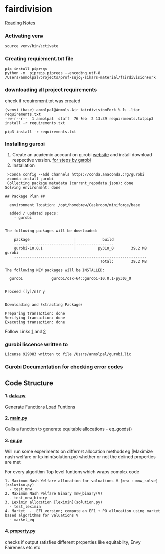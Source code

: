 # fairdivision
[Reading](https://cs.binghamton.edu/~sikdar/papers/FSVX19equitable.pdf)
[Notes](https://www.notion.so/Equitable-allocations-4009ba1acc7f4b89ae57ff7d93d733a6)

### Activating venv
```
source venv/bin/activate
```

### Creating requiement.txt file
```
pip install pipreqs
python -m  pipreqs.pipreqs --encoding utf-8  /Users/anmolpal/projects/prof-sujoy-sikars-material/fairdivisionFork
```

### downloading all project requirements
check if requirement.txt was created
```
(venv) (base) anmolpal@Anmols-Air fairdivisionFork % ls -ltar requirements.txt 
-rw-r--r--  1 anmolpal  staff  76 Feb  2 13:39 requirements.txtpip3 install -r requirements.txt
```

```
pip3 install -r requirements.txt
```

### Installing gurobi
1. Create an academic account on gurobi [website](https://www.gurobi.com/downloads/gurobi-software/) and install download respective version. [for steps by gurobi](https://www.gurobi.com/features/academic-named-user-license/)
2. Installation
```
 >conda config --add channels https://conda.anaconda.org/gurobi
 >conda install gurobi
 Collecting package metadata (current_repodata.json): done
Solving environment: done

## Package Plan ##

  environment location: /opt/homebrew/Caskroom/miniforge/base

  added / updated specs:
    - gurobi


The following packages will be downloaded:

    package                    |            build
    ---------------------------|-----------------
    gurobi-10.0.1              |          py310_0        39.2 MB  gurobi
    ------------------------------------------------------------
                                           Total:        39.2 MB

The following NEW packages will be INSTALLED:

  gurobi             gurobi/osx-64::gurobi-10.0.1-py310_0 


Proceed ([y]/n)? y


Downloading and Extracting Packages
                                                                                                       
Preparing transaction: done
Verifying transaction: done
Executing transaction: done
```


Follow Links [1](file:///Library/gurobi1001/macos_universal2/docs/quickstart/cs_python_installation_opt.html) and [2](file:///Library/gurobi1001/macos_universal2/docs/quickstart/retrieving_and_setting_up_.html#section:RetrieveLicense)

### gurobi liscence written to 
```
License 929083 written to file /Users/anmolpal/gurobi.lic
```

### Gurobi Documentation for checking error [codes](https://www.gurobi.com/documentation/9.5/refman/optimization_status_codes.html)

## Code Structure
#### 1. [data.py](data.py)
Generate Functions 
Load Funtions 

#### 2. [main.py](main.py)
Calls a function to generate equitable allocations - eq_goods()

#### 3. [eq.py](eq.py)
Will run some experiments on differnet allocation methods eg [Maximize nash welfare or leximin(solution.py) whether or not the defined properties are met

For every algorithm 
Top level funtions which wraps complex code 
```
1. Maximum Nash Welfare allocation for valuations V [mnw : mnw_solve](solution.py)
  - test_mnw
2. Maximum Nash Welfare Binary mnw_binary(V)
  - test_mnw_binary
3. Leximin allocation [leximin](solution.py)
  - test_leximin
4. Market  -  EF1 version; compute an EF1 + PO allocation using market based algorithms for valuations V
  - market_eq
```
#### 4. [property.py](property.py)
checks if output satisfies different properties like equitability, Envy Faireness etc etc


